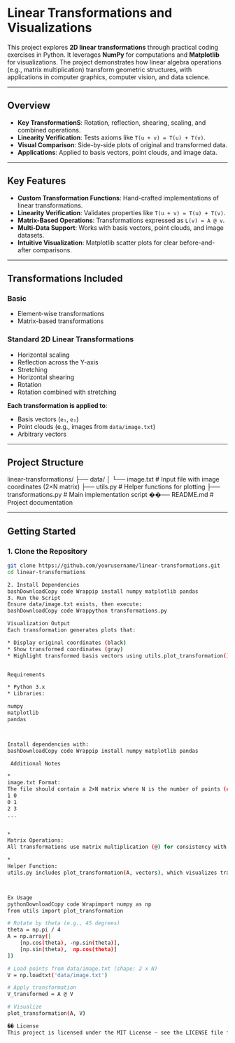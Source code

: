 # Linear Transformations and Visualizations

This project explores **2D linear transformations** through practical coding exercises in Python. It leverages **NumPy** for computations and **Matplotlib** for visualizations. The project demonstrates how linear algebra operations (e.g., matrix multiplication) transform geometric structures, with applications in computer graphics, computer vision, and data science.

---

## Overview

- **Key TransformationS**: Rotation, reflection, shearing, scaling, and combined operations.
- **Linearity Verification**: Tests axioms like `T(u + v) = T(u) + T(v)`.
- **Visual Comparison**: Side-by-side plots of original and transformed data.
- **Applications**: Applied to basis vectors, point clouds, and image data.

---

## Key Features

- **Custom Transformation Functions**: Hand-crafted implementations of linear transformations.
- **Linearity Verification**: Validates properties like `T(u + v) = T(u) + T(v)`.
- **Matrix-Based Operations**: Transformations expressed as `L(v) = A @ v`.
- **Multi-Data Support**: Works with basis vectors, point clouds, and image datasets.
- **Intuitive Visualization**: Matplotlib scatter plots for clear before-and-after comparisons.

---

## Transformations Included

### **Basic**
- Element-wise transformations
- Matrix-based transformations

### **Standard 2D Linear Transformations**
- Horizontal scaling
- Reflection across the Y-axis
- Stretching
- Horizontal shearing
- Rotation
- Rotation combined with stretching

**Each transformation is applied to**:
- Basis vectors (`e₁`, `e₂`)
- Point clouds (e.g., images from `data/image.txt`)
- Arbitrary vectors

---

## Project Structure
linear-transformations/
├── data/
│   └── image.txt            # Input file with image coordinates (2×N matrix)
├── utils.py                 # Helper functions for plotting
├── transformations.py       # Main implementation script
��── README.md                # Project documentation

---

##  Getting Started

### 1. Clone the Repository

```bash
git clone https://github.com/yourusername/linear-transformations.git
cd linear-transformations

2. Install Dependencies
bashDownloadCopy code Wrappip install numpy matplotlib pandas
3. Run the Script
Ensure data/image.txt exists, then execute:
bashDownloadCopy code Wrappython transformations.py

Visualization Output
Each transformation generates plots that:

* Display original coordinates (black)
* Show transformed coordinates (gray)
* Highlight transformed basis vectors using utils.plot_transformation().


Requirements

* Python 3.x
* Libraries:

numpy
matplotlib
pandas



Install dependencies with:
bashDownloadCopy code Wrappip install numpy matplotlib pandas

 Additional Notes

* 
image.txt Format:
The file should contain a 2×N matrix where N is the number of points (e.g.,
1 0
0 1
2 3
...


* 
Matrix Operations:
All transformations use matrix multiplication (@) for consistency with linear algebra principles.

* 
Helper Function:
utils.py includes plot_transformation(A, vectors), which visualizes transformations.



Ex Usage
pythonDownloadCopy code Wrapimport numpy as np
from utils import plot_transformation

# Rotate by theta (e.g., 45 degrees)
theta = np.pi / 4
A = np.array([
    [np.cos(theta), -np.sin(theta)],
    [np.sin(theta),  np.cos(theta)]
])

# Load points from data/image.txt (shape: 2 x N)
V = np.loadtxt('data/image.txt')

# Apply transformation
V_transformed = A @ V

# Visualize
plot_transformation(A, V)

�� License
This project is licensed under the MIT License — see the LICENSE file for details.

